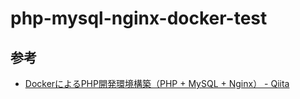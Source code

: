 # php-mysql-nginx-docker-test

## 参考

- [DockerによるPHP開発環境構築（PHP + MySQL + Nginx） - Qiita](https://qiita.com/nemui_/items/f911be7ffa4f29293fd5)
